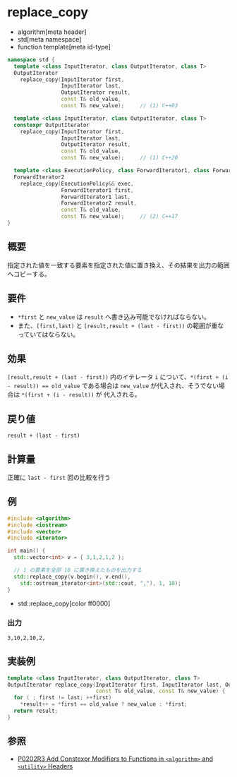 # replace_copy
* algorithm[meta header]
* std[meta namespace]
* function template[meta id-type]

```cpp
namespace std {
  template <class InputIterator, class OutputIterator, class T>
  OutputIterator
    replace_copy(InputIterator first,
                 InputIterator last,
                 OutputIterator result,
                 const T& old_value,
                 const T& new_value);     // (1) C++03

  template <class InputIterator, class OutputIterator, class T>
  constexpr OutputIterator
    replace_copy(InputIterator first,
                 InputIterator last,
                 OutputIterator result,
                 const T& old_value,
                 const T& new_value);     // (1) C++20

  template <class ExecutionPolicy, class ForwardIterator1, class ForwardIterator2, class T>
  ForwardIterator2
    replace_copy(ExecutionPolicy&& exec,
                 ForwardIterator1 first,
                 ForwardIterator1 last,
                 ForwardIterator2 result,
                 const T& old_value,
                 const T& new_value);     // (2) C++17
}
```

## 概要
指定された値を一致する要素を指定された値に置き換え、その結果を出力の範囲へコピーする。


## 要件
- `*first` と `new_value` は `result` へ書き込み可能でなければならない。
- また、`[first,last)` と `[result,result + (last - first))` の範囲が重なっていてはならない。


## 効果
`[result,result + (last - first))` 内のイテレータ `i` について、`*(first + (i - result)) == old_value` である場合は `new_value` が代入され、そうでない場合は `*(first + (i - result))` が 代入される。


## 戻り値
`result + (last - first)`


## 計算量
正確に `last - first` 回の比較を行う


## 例
```cpp example
#include <algorithm>
#include <iostream>
#include <vector>
#include <iterator>

int main() {
  std::vector<int> v = { 3,1,2,1,2 };

  // 1 の要素を全部 10 に置き換えたものを出力する
  std::replace_copy(v.begin(), v.end(),
    std::ostream_iterator<int>(std::cout, ","), 1, 10);
}
```
* std::replace_copy[color ff0000]

### 出力
```
3,10,2,10,2,
```


## 実装例
```cpp
template <class InputIterator, class OutputIterator, class T>
OutputIterator replace_copy(InputIterator first, InputIterator last, OutputIterator result,
                            const T& old_value, const T& new_value) {
  for ( ; first != last; ++first)
    *result++ = *first == old_value ? new_value : *first;
  return result;
}
```


## 参照
- [P0202R3 Add Constexpr Modifiers to Functions in `<algorithm>` and `<utility>` Headers](http://www.open-std.org/jtc1/sc22/wg21/docs/papers/2017/p0202r3.html)
